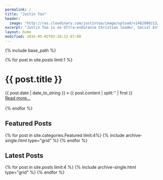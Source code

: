 ```yaml
---
permalink: /
title: "Justin Too"
header:
  image: "http://res.cloudinary.com/justintoo/image/upload/v1462090213/justintoo-raam-quote-4_suq7fb.jpg"
excerpt: "Justin Too is an Ultra-endurance Christian leader, Social Entrepreneur, Technical project manager, Software developer, and Creative media professional.."
layout: home
modified: 2016-05-02T02:26:33-07:00
---
```


{% include base_path %}

{% for post in site.posts limit:1 %}
<h1>{{ post.title }}</h1>
<span>{{ post.date | date_to_string }}</span> &raquo;
  {{ post.content | split:'<!--more-->' | first }}<br/>
  <a href="{{ post.url }}">Read more...</a><br><br>
{% endfor %}

## Featured Posts

<div class="page__featured">
  <div class="grid__wrapper">
  {% for post in site.categories.Featured  limit:4%}
    {% include archive-single.html type="grid" %}
  {% endfor %}
  </div>
</div>

## Latest Posts

<div class="page__latest">
  <div class="grid__wrapper">
  {% for post in site.posts limit:4 %}
    {% include archive-single.html type="grid" %}
  {% endfor %}
  </div>
</div>
